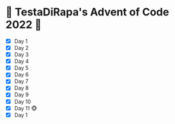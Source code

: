 # :christmas_tree: TestaDiRapa's Advent of Code 2022 :christmas_tree:

* [X] Day 1
* [X] Day 2
* [X] Day 3
* [X] Day 4
* [X] Day 5
* [X] Day 6
* [X] Day 7
* [X] Day 8
* [X] Day 9
* [X] Day 10
* [X] Day 11 :monkey_face:
* [X] Day 1